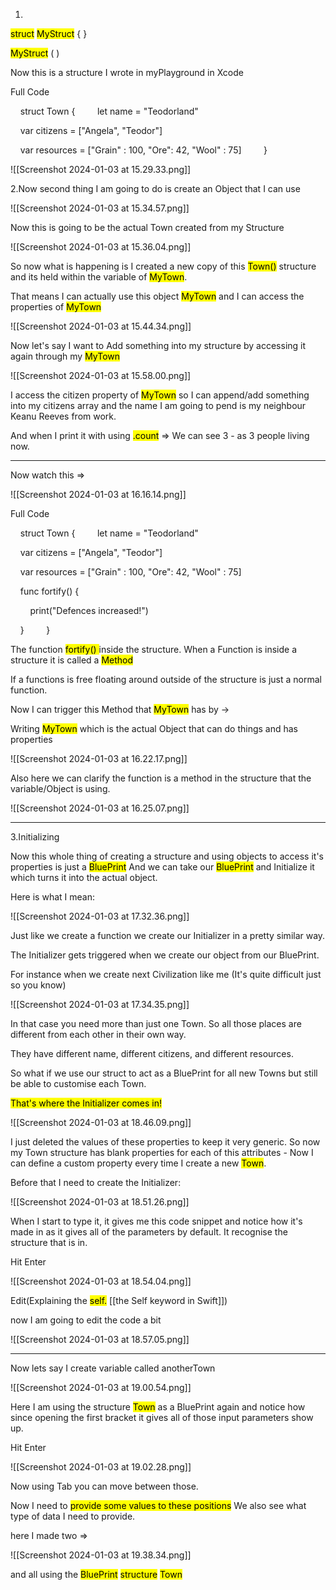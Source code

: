 
1.

<mark class="hltr-purple">struct</mark> <mark class="hltr-green">MyStruct</mark>  {           }

<mark class="hltr-green">MyStruct</mark> ( )



Now this is a structure I wrote in myPlayground in Xcode 

Full Code

    struct Town {
    
    let name = "Teodorland"

    var citizens = ["Angela", "Teodor"]

    var resources = ["Grain" : 100, "Ore": 42, "Wool" : 75]
    
    }

![[Screenshot 2024-01-03 at 15.29.33.png]]


2.Now second thing I am going to do is create an Object that I can use

![[Screenshot 2024-01-03 at 15.34.57.png]]


Now this is going to be the actual Town created from my Structure

![[Screenshot 2024-01-03 at 15.36.04.png]]


So now what is happening is I created a new copy of this <mark class="hltr-green">Town()</mark> structure and its held within the variable of <mark class="hltr-cyan">MyTown</mark>.

That means I can actually use this object <mark class="hltr-cyan">MyTown</mark> and I can access the properties of <mark class="hltr-cyan">MyTown</mark>

![[Screenshot 2024-01-03 at 15.44.34.png]]


Now let's say I want to Add something into my structure by accessing it again through my 
<mark class="hltr-cyan">MyTown</mark>

![[Screenshot 2024-01-03 at 15.58.00.png]]

I access the citizen property of <mark class="hltr-cyan">MyTown</mark> so I can append/add something into my citizens array  and the name I am going to pend is my neighbour Keanu Reeves from work.

And when I print it with using <mark class="hltr-purple">.count</mark> =>
We can see 3 - as 3 people living now.

________________________________________________________________________

Now watch this =>

![[Screenshot 2024-01-03 at 16.16.14.png]]



Full Code 

    struct Town {
    
    let name = "Teodorland"

    var citizens = ["Angela", "Teodor"]

    var resources = ["Grain" : 100, "Ore": 42, "Wool" : 75]

    func fortify() {

        print("Defences increased!")

    }
    
    }


The function <mark class="hltr-blue">fortify() </mark> inside the structure. 
When a Function is inside a structure it is called a <mark class="hltr-red">Method</mark>


If a functions is free floating around outside of the structure is just a normal function.

Now I can trigger this Method that <mark class="hltr-cyan">MyTown</mark> has by ->

Writing <mark class="hltr-cyan">MyTown</mark> which is the actual Object that can do things and has properties 




![[Screenshot 2024-01-03 at 16.22.17.png]]



Also here we can clarify the function is a method in the structure that the variable/Object is using.

![[Screenshot 2024-01-03 at 16.25.07.png]]


________________________________________________________________________

3.Initializing 


Now this whole thing of creating a structure and using objects to access it's properties is just a <mark class="hltr-blue">BluePrint</mark> 
And we can take our <mark class="hltr-blue">BluePrint</mark> and Initialize it which turns it into the actual object.

Here is what I mean:

![[Screenshot 2024-01-03 at 17.32.36.png]]

Just like we create a function we create our Initializer in a pretty similar way.

The Initializer gets triggered when we create our object from our BluePrint.

For instance when we create next Civilization like me (It's quite difficult just so you know)

![[Screenshot 2024-01-03 at 17.34.35.png]]


In that case you need more than just one Town.
So all those places are different from each other in their own way.

They have different name, different citizens, and different resources.

So what if we use our struct to act as a BluePrint for all new Towns but still be able to customise each Town.

<mark class="hltr-red">That's where the Initializer comes in!</mark>


![[Screenshot 2024-01-03 at 18.46.09.png]]

I just deleted the values of these properties to keep it very generic.
So now my Town structure has blank properties for each of this attributes - Now I can define a custom property every time I create a new <mark class="hltr-cyan">Town</mark>.

Before that I need to create the Initializer: 


![[Screenshot 2024-01-03 at 18.51.26.png]]

When I start to type it, it gives me this code snippet and notice how it's made in as it gives all of the parameters by default. It recognise the structure that is in.

Hit Enter

![[Screenshot 2024-01-03 at 18.54.04.png]]

Edit(Explaining the <mark class="hltr-red">self.</mark>  [[the Self keyword in Swift]])

now I am going to edit the code a bit 

![[Screenshot 2024-01-03 at 18.57.05.png]]

________________________________________________________________________

Now lets say I create variable called anotherTown

![[Screenshot 2024-01-03 at 19.00.54.png]]

Here I am using the structure <mark class="hltr-cyan">Town</mark> as a BluePrint again and notice how since opening the first bracket it gives all of those input parameters show up.

Hit Enter

![[Screenshot 2024-01-03 at 19.02.28.png]]

Now using Tab you can move between those.

Now I need to <mark class="hltr-red">provide some values to these positions</mark> 
We also see what type of data I need to provide.

here I made two =>

![[Screenshot 2024-01-03 at 19.38.34.png]]


and all using the <mark class="hltr-blue">BluePrint</mark> <mark class="hltr-red">structure</mark> <mark class="hltr-blue">Town</mark>

       